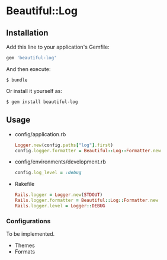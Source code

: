 # Beautiful::Log

## Installation

Add this line to your application's Gemfile:

```ruby
gem 'beautiful-log'
```

And then execute:

```
$ bundle
```

Or install it yourself as:

```
$ gem install beautiful-log
```

## Usage

- config/application.rb

  ```ruby
  Logger.new(config.paths["log"].first)
  config.logger.formatter = Beautiful::Log::Formatter.new
  ```

- config/environments/development.rb

  ```ruby
  config.log_level = :debug
  ```

- Rakefile

  ```ruby
  Rails.logger = Logger.new(STDOUT)
  Rails.logger.formatter = Beautiful::Log::Formatter.new
  Rails.logger.level = Logger::DEBUG
  ```

### Configurations

To be implemented.

- Themes
- Formats
